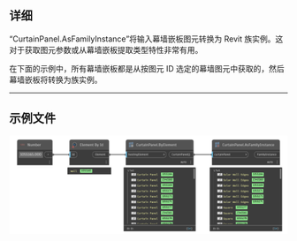 ## 详细
“CurtainPanel.AsFamilyInstance”将输入幕墙嵌板图元转换为 Revit 族实例。这对于获取图元参数或从幕墙嵌板提取类型特性非常有用。

在下面的示例中，所有幕墙嵌板都是从按图元 ID 选定的幕墙图元中获取的，然后幕墙嵌板将转换为族实例。
___
## 示例文件

![CurtainPanel.AsFamilyInstance](./Revit.Elements.CurtainPanel.AsFamilyInstance_img.jpg)

